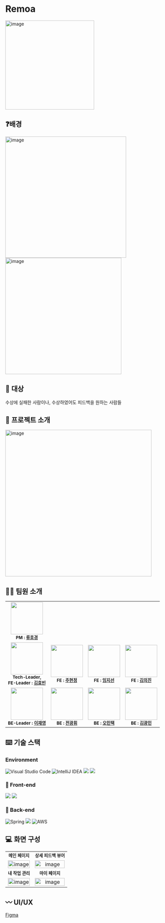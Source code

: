 # Remoa

<img width="277" alt="image" src="https://user-images.githubusercontent.com/64712993/231049615-8a412245-9438-4a6f-85c3-a8f9b71e8f1e.png">


## ❓배경
<img width="377" alt="image" src="https://user-images.githubusercontent.com/64712993/231049643-69cf0e59-400e-4e8d-ad32-2454c5cf9f8f.png">
<img width="362" alt="image" src="https://user-images.githubusercontent.com/64712993/231049674-7c117edf-daab-43a8-a908-2aca2bb5b697.png">



## 👥 대상
수상에 실패한 사람이나, 수상하였어도 피드백을 원하는 사람들



## 📖 프로젝트 소개
<img width="456" alt="image" src="https://user-images.githubusercontent.com/64712993/231049896-d5c813d1-b173-4736-8f35-2f7c8a852caf.png">



## 🧑‍💻 팀원 소개
<table>
  <tbody>
  <tr>
      <td align="center"><img src="https://avatars.githubusercontent.com/u/114431007?v=4" width="100px" alt=""/><br /><sub><b>PM  : <a href="https://github.com/PeterRyu">류호경</a></b></sub><br /></td> 
      </tr>
      <td align="center">
          <img src="https://avatars.githubusercontent.com/u/64712993?v=4" width="100px;" alt=""/>
            <br />
            <sub>
            <b>Tech-Leader,<br /> FE-Leader  : <a href="https://github.com/kmyobin">김효빈</a></b>
            </sub>         
         <br />
      </td>
      <td align="center"><img src="https://avatars.githubusercontent.com/u/103393199?v=4" width="100px;" alt=""/><br /><sub><b>FE : <a href="https://github.com/JOO05">주현정</a></b></sub><br /></td>
      <td align="center"><img src="https://avatars.githubusercontent.com/u/83554018?v=4" width="100px;" alt=""/><br /><sub><b>FE : <a href="https://github.com/Lim-JiSeon">임지선</a></b></sub><br /></td>
      <td align="center"><img src="https://avatars.githubusercontent.com/u/94896197?v=4" width="100px;" alt=""/><br /><sub><b>FE : <a href="https://github.com/whitekuj02">김의진</a></b></sub><br /></td>
     <tr/>
      <td align="center"><img src="https://avatars.githubusercontent.com/u/69197412?v=4" width="100px;" alt=""/><br /><sub><b>BE-Leader : <a href="https://github.com/jayrhie">이재영</a></b></sub><br /></td>
      <td align="center"><img src="https://avatars.githubusercontent.com/u/51524745?v=4" width="100px;" alt=""/><br /><sub><b>BE : <a href="https://github.com/jeonkwanghwi">전광휘</a></b></sub><br /></td>
      <td align="center"><img src="https://avatars.githubusercontent.com/u/88085338?v=4" width="100px;" alt=""/><br /><sub><b>BE : <a href="https://github.com/mintaek22">오민택</a></b></sub><br /></td>
      <td align="center"><img src="https://avatars.githubusercontent.com/u/79622645?v=4" width="100px;" alt=""/><br /><sub><b>BE : <a href="https://github.com/MIN0225">김광민</a></b></sub><br /></td>
    </tr>
  </tbody>
</table>



## ⌨️ 기술 스택
### Environment
![Visual Studio Code](https://img.shields.io/badge/Visual%20Studio%20Code-0078d7.svg?style=for-the-badge&logo=visual-studio-code&logoColor=white)
![IntelliJ IDEA](https://img.shields.io/badge/IntelliJIDEA-000000.svg?style=for-the-badge&logo=intellij-idea&logoColor=white)
<img src="https://img.shields.io/badge/git-F05032?style=for-the-badge&logo=git&logoColor=white">
<img src="https://img.shields.io/badge/github-181717?style=for-the-badge&logo=github&logoColor=white">



### 💫 Front-end
<img src="https://img.shields.io/badge/react-61DAFB?style=for-the-badge&logo=react&logoColor=black"> <img src="https://img.shields.io/badge/javascript-F7DF1E?style=for-the-badge&logo=javascript&logoColor=black">


### 💫 Back-end
![Spring](https://img.shields.io/badge/spring-%236DB33F.svg?style=for-the-badge&logo=spring&logoColor=white) <img src="https://img.shields.io/badge/springboot-6DB33F?style=for-the-badge&logo=springboot&logoColor=white"> ![AWS](https://img.shields.io/badge/AWS-%23FF9900.svg?style=for-the-badge&logo=amazon-aws&logoColor=white)



## 💻 화면 구성
<table>
<tbody>
<tr>
   <td align="center" ><sub><b>메인 페이지</b></sub><br /></td>
   <td align="center" ><sub><b>상세 피드백 뷰어</b></sub><br /></td>
</tr>
    <td align="center"><img width="100%" alt="image" src="https://user-images.githubusercontent.com/64712993/231051605-8ab2113f-338d-41b5-9a98-9fef620d4628.png"></td>
    <td align="center"><img width="100%" alt="image" src="https://user-images.githubusercontent.com/64712993/231051605-8ab2113f-338d-41b5-9a98-9fef620d4628.png"></td>
</tr>
   <td align="center" ><sub><b>내 작업 관리</b></sub><br /></td>
   <td align="center" ><sub><b>마이 페이지</b></sub><br /></td>
</tr>
   <td align="center"><img width="100%" alt="image" src="https://user-images.githubusercontent.com/64712993/231055234-a5fa3da3-48d1-4603-aefd-60357acc5609.png"></td>
   <td align="center"><img width="100%" alt="image" src="https://user-images.githubusercontent.com/64712993/231055275-7e8efa06-1a7f-4d86-afa6-261d09996cb5.png">
</td>
</table>



## 〰 UI/UX
[Figma](https://www.figma.com/file/afTvihibzwDCoa5oJZBJE1/%EB%A0%88%EB%AA%A8%EC%95%84_GUI_230111?node-id=0-1&t=U9zbbPGCBEqYvbmx-0)
